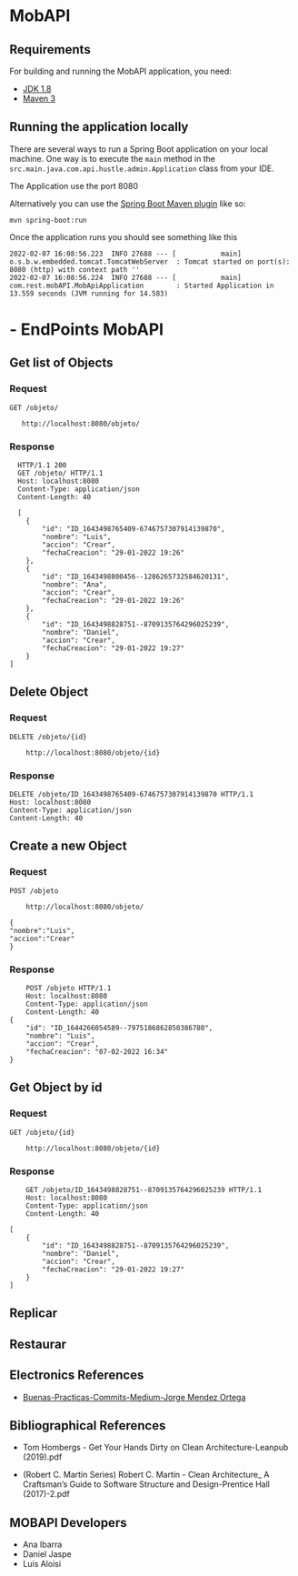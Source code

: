 # MobAPI


## Requirements

For building and running the MobAPI application, you need:

- [JDK 1.8](http://www.oracle.com/technetwork/java/javase/downloads/jdk8-downloads-2133151.html)
- [Maven 3](https://maven.apache.org)

## Running the application locally

There are several ways to run a Spring Boot application on your local machine.
One way is to execute the `main` method in the `src.main.java.com.api.hustle.admin.Application` class from your IDE.

The Application use the port 8080

Alternatively you can use the [Spring Boot Maven plugin](https://docs.spring.io/spring-boot/docs/current/reference/html/build-tool-plugins-maven-plugin.html) like so:

```shell
mvn spring-boot:run
```

Once the application runs you should see something like this

```
2022-02-07 16:08:56.223  INFO 27688 --- [           main] o.s.b.w.embedded.tomcat.TomcatWebServer  : Tomcat started on port(s): 8080 (http) with context path ''
2022-02-07 16:08:56.224  INFO 27688 --- [           main] com.rest.mobAPI.MobApiApplication        : Started Application in 13.559 seconds (JVM running for 14.583)
```

# - EndPoints MobAPI

## Get list of Objects

### Request

`GET /objeto/`

```shell
   http://localhost:8080/objeto/
```

### Response

```shell
  HTTP/1.1 200  
  GET /objeto/ HTTP/1.1
  Host: localhost:8080
  Content-Type: application/json
  Content-Length: 40

  [
    {
        "id": "ID_1643498765409-6746757307914139870",
        "nombre": "Luis",
        "accion": "Crear",
        "fechaCreacion": "29-01-2022 19:26"
    },
    {
        "id": "ID_1643498800456--1286265732584620131",
        "nombre": "Ana",
        "accion": "Crear",
        "fechaCreacion": "29-01-2022 19:26"
    },
    {
        "id": "ID_1643498828751--8709135764296025239",
        "nombre": "Daniel",
        "accion": "Crear",
        "fechaCreacion": "29-01-2022 19:27"
    }
]  

```

## Delete Object

### Request

`DELETE /objeto/{id}`

```shell    
    http://localhost:8080/objeto/{id}
```

### Response

```shell
DELETE /objeto/ID_1643498765409-6746757307914139870 HTTP/1.1
Host: localhost:8080
Content-Type: application/json
Content-Length: 40
```

## Create a new Object

### Request

`POST /objeto`

```shell
    http://localhost:8080/objeto/
```
```shell
{
"nombre":"Luis",
"accion":"Crear"
}

```

### Response

```shell
    POST /objeto HTTP/1.1
    Host: localhost:8080
    Content-Type: application/json
    Content-Length: 40
{
    "id": "ID_1644266054589--7975186862850386780",
    "nombre": "Luis",
    "accion": "Crear",
    "fechaCreacion": "07-02-2022 16:34"
}

```

## Get Object by id

### Request

`GET /objeto/{id}`

```shell  
    http://localhost:8080/objeto/{id}
```

### Response

```shell
    GET /objeto/ID_1643498828751--8709135764296025239 HTTP/1.1
    Host: localhost:8080
    Content-Type: application/json
    Content-Length: 40

[
    {
        "id": "ID_1643498828751--8709135764296025239",
        "nombre": "Daniel",
        "accion": "Crear",
        "fechaCreacion": "29-01-2022 19:27"
    }
]
```


## Replicar

## Restaurar

## Electronics References

- [Buenas-Practicas-Commits-Medium-Jorge Mendez Ortega](https://medium.com/@jmz12/buenas-pr%C3%A1cticas-para-commits-5eb4c86b9a47)

## Bibliographical References

- Tom Hombergs - Get Your Hands Dirty on Clean Architecture-Leanpub (2019).pdf

- (Robert C. Martin Series) Robert C. Martin - Clean Architecture_ A Craftsman’s Guide to Software Structure and Design-Prentice Hall (2017)-2.pdf


## MOBAPI Developers

* Ana Ibarra
* Daniel Jaspe
* Luis Aloisi



